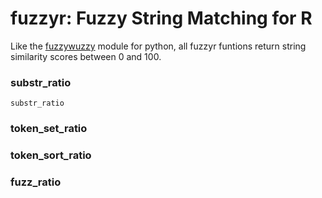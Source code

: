 # fuzzyr: Fuzzy String Matching for R

Like the [fuzzywuzzy]() module for python, all fuzzyr funtions return string similarity scores between 0 and 100.

### substr_ratio

`substr_ratio` 

### token_set_ratio

### token_sort_ratio

### fuzz_ratio
